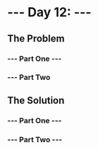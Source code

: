 # --- Day 12: ---

## The Problem

### --- Part One ---

### --- Part Two

## The Solution

### --- Part One ---

### --- Part Two ---
